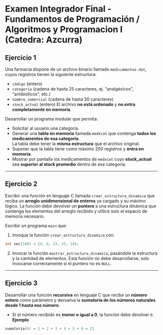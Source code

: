 # Examen Integrador Final - Fundamentos de Programación / Algoritmos y Programacion I (Catedra: Azcurra)

## Ejercicio 1

Una farmacia dispone de un archivo binario llamado `medicamentos.dat`, cuyos registros tienen la siguiente estructura:

- `código` (entero)
- `categoría` (cadena de hasta 25 caracteres, ej. "analgésicos", "antibióticos", etc.)
- `nombre_comercial` (cadena de hasta 30 caracteres)
- `stock_actual` (entero)
El archivo **no está ordenado** y **no entra completamente en memoria**.

Desarrollar un programa modular que permita:

- Solicitar al usuario una categoría.
- Generar una **tabla en memoria** llamada `medxcat` que contenga **todos los medicamentos de esa categoría**.  
   La tabla debe tener la **misma estructura** que el archivo original.
- Suponer que la tabla tiene como máximo 200 registros y **entra en memoria**.
- Mostrar por pantalla los medicamentos de `medxcat` cuyo **stock_actual** sea **superior al stock promedio** dentro de esa categoría.

---

## Ejercicio 2

Escribir una función en lenguaje C llamada `crear_estructura_dinamica` que reciba un **arreglo unidimensional de enteros** ya cargado y su máximo lógico.
La función debe devolver un **puntero** a una estructura dinámica que contenga los elementos del arreglo recibido y utilice solo el espacio de memoria necesario.

Escribir un programa `main` que:

1. Invoque la función `crear_estructura_dinamica` con:

```c
int vec[100] = {4, 8, 23, 25, 18};
```

2. Invocar la función `mostrar_estructura_dinamica`, pasándole la estructura y la cantidad de elementos. Esta función no debe desarrollarse, solo invocarse correctamente si el puntero no es `NULL`.

---

## Ejercicio 3

Desarrollar una función **recursiva** en lenguaje C que reciba un **número entero** como parámetro y devuelva la **sumatoria de los números naturales desde 1 hasta ese número**.

- Si el número recibido es **menor o igual a 0**, la función debe devolver `0`.
**Ejemplo**

```c
sumatoria(6) → 1 + 2 + 3 + 4 + 5 + 6 = 21
```
